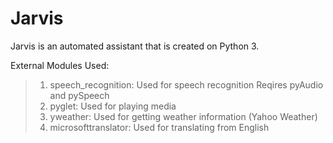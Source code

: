 # Jarvis

Jarvis is an automated assistant that is created on Python 3. 

External Modules Used:
>1. speech_recognition: Used for speech recognition
>       Reqires pyAudio and pySpeech
>2. pyglet: Used for playing media
>3. yweather: Used for getting weather information (Yahoo Weather)
>4. microsofttranslator: Used for translating from English


